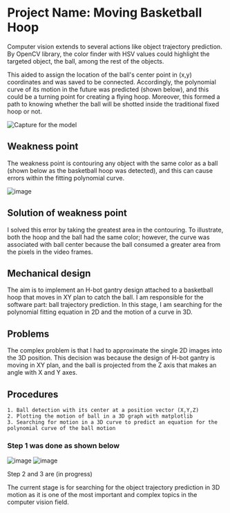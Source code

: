 # Project Name: Moving Basketball Hoop
Computer vision extends to several actions like object trajectory prediction. By OpenCV library, the color finder with HSV values could highlight the targeted object, the ball, among the rest of the objects. 
    
This aided to assign the location of the ball's center point in (x,y) coordinates and was saved to be connected. Accordingly, the polynomial curve of its motion in the future was predicted (shown below), and this could be a turning point for creating a flying hoop. Moreover, this formed a path to knowing whether the ball will be shotted inside the traditional fixed hoop or not. 

![Capture for the model](https://user-images.githubusercontent.com/101527083/220138132-ea9c18c5-86dc-4993-9bcd-1dc6bbbcff7d.PNG)

## Weakness point
The weakness point is contouring any object with the same color as a ball (shown below as the basketball hoop was detected), and this can cause errors within the fitting polynomial curve.  

![image](https://user-images.githubusercontent.com/101527083/220138603-d566053d-4c90-4ca0-a9a1-562ab119254a.png)

## Solution of weakness point 
I solved this error by taking the greatest area in the contouring. To illustrate, both the hoop and the ball had the same color; however, the curve was associated with ball center because the ball consumed a greater area from the pixels in the video frames.

## Mechanical design
The aim is to implement an H-bot gantry design attached to a basketball hoop that moves in XY plan to catch the ball. I am responsible for the software part: ball trajectory prediction. In this stage, I am searching for the polynomial fitting equation in 2D and the motion of a curve in 3D.
## Problems
The complex problem is that I had to approximate the single 2D images into the 3D position. This decision was because the design of H-bot gantry is moving in XY plan, and the ball is projected from the Z axis that makes an angle with X and Y axes.
 
## Procedures
    1. Ball detection with its center at a position vector (X,Y,Z)
    2. Plotting the motion of ball in a 3D graph with matplotlib 
    3. Searching for motion in a 3D curve to predict an equation for the polynomial curve of the ball motion 
 
 ### Step 1 was done as shown below 
 
 ![image](https://user-images.githubusercontent.com/101527083/220137668-d189df1a-9c34-484c-9f02-c2569629dc97.png) ![image](https://user-images.githubusercontent.com/101527083/220137756-1f8017ba-892c-4b9f-9431-38c7d6ad1265.png)

Step 2 and 3 are (in progress)
    
The current stage is for searching for the object trajectory prediction in 3D motion as it is one of the most important and complex topics in the computer vision field.

